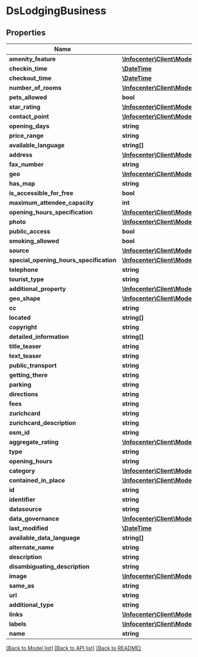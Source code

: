 # DsLodgingBusiness

## Properties
Name | Type | Description | Notes
------------ | ------------- | ------------- | -------------
**amenity_feature** | [**\Infocenter\Client\Model\DsLocationFeatureSpecification[]**](DsLocationFeatureSpecification.md) |  | [optional] 
**checkin_time** | [**\DateTime**](\DateTime.md) |  | [optional] 
**checkout_time** | [**\DateTime**](\DateTime.md) |  | [optional] 
**number_of_rooms** | [**\Infocenter\Client\Model\DsQuantitativeValue[]**](DsQuantitativeValue.md) |  | [optional] 
**pets_allowed** | **bool** |  | [optional] 
**star_rating** | [**\Infocenter\Client\Model\DsRating**](DsRating.md) |  | [optional] 
**contact_point** | [**\Infocenter\Client\Model\DsContactPoint**](DsContactPoint.md) |  | [optional] 
**opening_days** | **string** |  | [optional] 
**price_range** | **string** |  | [optional] 
**available_language** | **string[]** |  | [optional] 
**address** | [**\Infocenter\Client\Model\DsPostalAddress**](DsPostalAddress.md) |  | [optional] 
**fax_number** | **string** |  | [optional] 
**geo** | [**\Infocenter\Client\Model\DsGeoCoordinates**](DsGeoCoordinates.md) |  | [optional] 
**has_map** | **string** |  | [optional] 
**is_accessible_for_free** | **bool** |  | [optional] 
**maximum_attendee_capacity** | **int** |  | [optional] 
**opening_hours_specification** | [**\Infocenter\Client\Model\DsOpeningHoursSpecification[]**](DsOpeningHoursSpecification.md) |  | [optional] 
**photo** | [**\Infocenter\Client\Model\DsImageObject[]**](DsImageObject.md) |  | [optional] 
**public_access** | **bool** |  | [optional] 
**smoking_allowed** | **bool** |  | [optional] 
**source** | [**\Infocenter\Client\Model\DsPartner**](DsPartner.md) |  | [optional] 
**special_opening_hours_specification** | [**\Infocenter\Client\Model\DsOpeningHoursSpecification[]**](DsOpeningHoursSpecification.md) |  | [optional] 
**telephone** | **string** |  | [optional] 
**tourist_type** | **string** |  | [optional] 
**additional_property** | [**\Infocenter\Client\Model\DsPropertyValue[]**](DsPropertyValue.md) |  | [optional] 
**geo_shape** | [**\Infocenter\Client\Model\DsGeoShape**](DsGeoShape.md) |  | [optional] 
**cc** | **string** |  | [optional] 
**located** | **string[]** |  | [optional] 
**copyright** | **string** |  | [optional] 
**detailed_information** | **string[]** |  | [optional] 
**title_teaser** | **string** |  | [optional] 
**text_teaser** | **string** |  | [optional] 
**public_transport** | **string** |  | [optional] 
**getting_there** | **string** |  | [optional] 
**parking** | **string** |  | [optional] 
**directions** | **string** |  | [optional] 
**fees** | **string** |  | [optional] 
**zurichcard** | **string** |  | [optional] 
**zurichcard_description** | **string** |  | [optional] 
**osm_id** | **string** |  | [optional] 
**aggregate_rating** | [**\Infocenter\Client\Model\DsAggregateRating**](DsAggregateRating.md) |  | [optional] 
**type** | **string** |  | [optional] 
**opening_hours** | **string** |  | [optional] 
**category** | [**\Infocenter\Client\Model\DsCategory[]**](DsCategory.md) |  | [optional] 
**contained_in_place** | [**\Infocenter\Client\Model\DsPlace[]**](DsPlace.md) |  | [optional] 
**id** | **string** |  | [optional] 
**identifier** | **string** |  | [optional] 
**datasource** | **string** |  | [optional] 
**data_governance** | [**\Infocenter\Client\Model\DsDataGovernance**](DsDataGovernance.md) |  | [optional] 
**last_modified** | [**\DateTime**](\DateTime.md) |  | [optional] 
**available_data_language** | **string[]** |  | [optional] 
**alternate_name** | **string** |  | [optional] 
**description** | **string** |  | [optional] 
**disambiguating_description** | **string** |  | [optional] 
**image** | [**\Infocenter\Client\Model\DsImageObject**](DsImageObject.md) |  | [optional] 
**same_as** | **string** |  | [optional] 
**url** | **string** |  | [optional] 
**additional_type** | **string** |  | [optional] 
**links** | [**\Infocenter\Client\Model\DsLink[]**](DsLink.md) |  | [optional] 
**labels** | [**\Infocenter\Client\Model\DsTag[]**](DsTag.md) |  | [optional] 
**name** | **string** |  | [optional] 

[[Back to Model list]](../../README.md#documentation-for-models) [[Back to API list]](../../README.md#documentation-for-api-endpoints) [[Back to README]](../../README.md)


